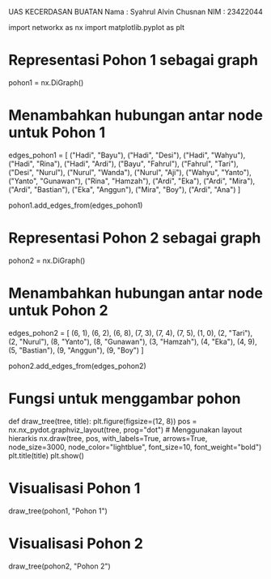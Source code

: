 UAS KECERDASAN BUATAN
Nama : Syahrul Alvin Chusnan
NIM : 23422044


import networkx as nx
import matplotlib.pyplot as plt

# Representasi Pohon 1 sebagai graph
pohon1 = nx.DiGraph()

# Menambahkan hubungan antar node untuk Pohon 1
edges_pohon1 = [
    ("Hadi", "Bayu"), ("Hadi", "Desi"), ("Hadi", "Wahyu"), ("Hadi", "Rina"), ("Hadi", "Ardi"),
    ("Bayu", "Fahrul"), ("Fahrul", "Tari"), ("Desi", "Nurul"), ("Nurul", "Wanda"), ("Nurul", "Aji"),
    ("Wahyu", "Yanto"), ("Yanto", "Gunawan"),
    ("Rina", "Hamzah"),
    ("Ardi", "Eka"), ("Ardi", "Mira"), ("Ardi", "Bastian"),
    ("Eka", "Anggun"), ("Mira", "Boy"),
    ("Ardi", "Ana")
]

pohon1.add_edges_from(edges_pohon1)

# Representasi Pohon 2 sebagai graph
pohon2 = nx.DiGraph()

# Menambahkan hubungan antar node untuk Pohon 2
edges_pohon2 = [
    (6, 1), (6, 2), (6, 8), (7, 3), (7, 4), (7, 5),
    (1, 0), (2, "Tari"), (2, "Nurul"), (8, "Yanto"), (8, "Gunawan"),
    (3, "Hamzah"), (4, "Eka"), (4, 9), (5, "Bastian"), (9, "Anggun"), (9, "Boy")
]

pohon2.add_edges_from(edges_pohon2)

# Fungsi untuk menggambar pohon
def draw_tree(tree, title):
    plt.figure(figsize=(12, 8))
    pos = nx.nx_pydot.graphviz_layout(tree, prog="dot")  # Menggunakan layout hierarkis
    nx.draw(tree, pos, with_labels=True, arrows=True, node_size=3000, node_color="lightblue", font_size=10, font_weight="bold")
    plt.title(title)
    plt.show()

# Visualisasi Pohon 1
draw_tree(pohon1, "Pohon 1")

# Visualisasi Pohon 2
draw_tree(pohon2, "Pohon 2")
